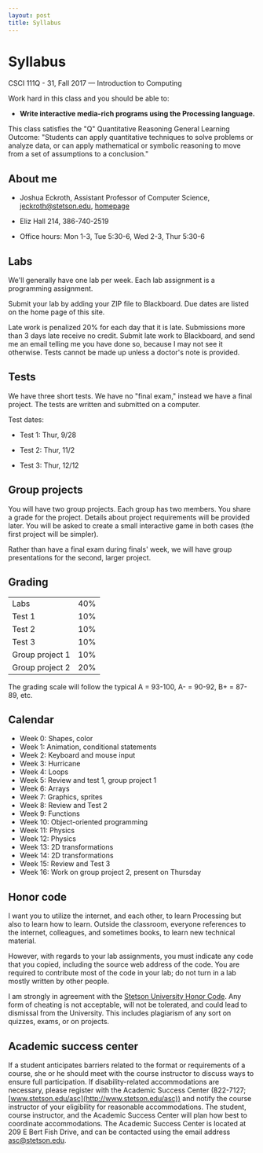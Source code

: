 ```yaml
---
layout: post
title: Syllabus
---
```


# Syllabus

CSCI 111Q - 31, Fall 2017 &mdash; Introduction to Computing

Work hard in this class and you should be able to:

- **Write interactive media-rich programs using the Processing language.**

This class satisfies the "Q" Quantitative Reasoning General Learning Outcome: "Students can apply quantitative techniques to solve problems or analyze data, or can apply mathematical or symbolic reasoning to move from a set of assumptions to a conclusion."
  
## About me

- Joshua Eckroth, Assistant Professor of Computer Science, [jeckroth@stetson.edu](mailto:jeckroth@stetson.edu), [homepage](http://www2.stetson.edu/~jeckroth/)

- Eliz Hall 214, 386-740-2519

- Office hours: Mon 1-3, Tue 5:30-6, Wed 2-3, Thur 5:30-6

## Labs

We'll generally have one lab per week. Each lab assignment is a
programming assignment.

Submit your lab by adding your ZIP file to Blackboard. Due dates are
listed on the home page of this site.

Late work is penalized 20% for each day that it is late. Submissions
more than 3 days late receive no credit. Submit late work to Blackboard, and send me an email telling
me you have done so, because I may not see it otherwise. Tests cannot be made up unless a doctor's note is provided.

## Tests

We have three short tests. We have no "final exam," instead we have a final project. The tests are written and submitted on a computer.

Test dates:

- Test 1: Thur, 9/28

- Test 2: Thur, 11/2

- Test 3: Thur, 12/12

## Group projects

You will have two group projects. Each group has two members. You
share a grade for the project. Details about project requirements will
be provided later. You will be asked to create a small interactive
game in both cases (the first project will be simpler).

Rather than have a final exam during finals' week, we will have group
presentations for the second, larger project.

## Grading

<table>
<tr><td>Labs</td><td>40%</td></tr>
<tr><td>Test 1</td><td>10%</td></tr>
<tr><td>Test 2</td><td>10%</td></tr>
<tr><td>Test 3</td><td>10%</td></tr>
<tr><td>Group project 1</td><td>10%</td></tr>
<tr><td>Group project 2</td><td>20%</td></tr>
</table>

The grading scale will follow the typical A = 93-100, A- = 90-92, B+ = 87-89, etc.

## Calendar

- Week 0: Shapes, color
- Week 1: Animation, conditional statements
- Week 2: Keyboard and mouse input
- Week 3: Hurricane
- Week 4: Loops
- Week 5: Review and test 1, group project 1
- Week 6: Arrays
- Week 7: Graphics, sprites
- Week 8: Review and Test 2
- Week 9: Functions
- Week 10: Object-oriented programming
- Week 11: Physics
- Week 12: Physics
- Week 13: 2D transformations
- Week 14: 2D transformations
- Week 15: Review and Test 3
- Week 16: Work on group project 2, present on Thursday

## Honor code

I want you to utilize the internet, and each other, to learn
Processing but also to learn how to learn. Outside the classroom,
everyone references to the internet, colleagues, and sometimes books,
to learn new technical material.

However, with regards to your lab assignments, you must indicate any
code that you copied, including the source web address of the
code. You are required to contribute most of the code in your lab; do
not turn in a lab mostly written by other people.

I am strongly in agreement with the
[Stetson University Honor Code](http://www.stetson.edu/other/honor-system/). Any
form of cheating is not acceptable, will not be tolerated, and could
lead to dismissal from the University. This includes plagiarism of any
sort on quizzes, exams, or on projects.

## Academic success center

If a student anticipates barriers related to the format or
requirements of a course, she or he should meet with the course
instructor to discuss ways to ensure full participation. If
disability-related accommodations are necessary, please register with
the Academic Success Center (822-7127;
[www.stetson.edu/asc](http://www.stetson.edu/asc)) and notify the
course instructor of your eligibility for reasonable
accommodations. The student, course instructor, and the Academic
Success Center will plan how best to coordinate accommodations. The
Academic Success Center is located at 209 E Bert Fish Drive, and can
be contacted using the email address
[asc@stetson.edu](mailto:asc@stetson.edu).

